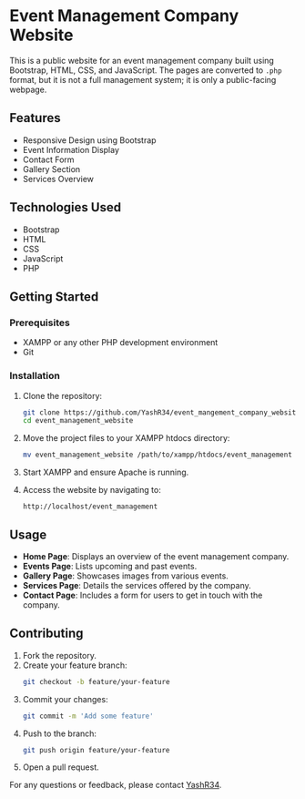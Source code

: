 # Event Management Company Website

This is a public website for an event management company built using Bootstrap, HTML, CSS, and JavaScript. The pages are converted to `.php` format, but it is not a full management system; it is only a public-facing webpage.

## Features

- Responsive Design using Bootstrap
- Event Information Display
- Contact Form
- Gallery Section
- Services Overview

## Technologies Used

- Bootstrap
- HTML
- CSS
- JavaScript
- PHP

## Getting Started

### Prerequisites

- XAMPP or any other PHP development environment
- Git

### Installation

1. Clone the repository:
    ```sh
    git clone https://github.com/YashR34/event_mangement_company_website_template.git
    cd event_management_website
    ```

2. Move the project files to your XAMPP htdocs directory:
    ```sh
    mv event_management_website /path/to/xampp/htdocs/event_management
    ```

3. Start XAMPP and ensure Apache is running.

4. Access the website by navigating to:
    ```
    http://localhost/event_management
    ```

## Usage

- **Home Page**: Displays an overview of the event management company.
- **Events Page**: Lists upcoming and past events.
- **Gallery Page**: Showcases images from various events.
- **Services Page**: Details the services offered by the company.
- **Contact Page**: Includes a form for users to get in touch with the company.

## Contributing

1. Fork the repository.
2. Create your feature branch:
    ```sh
    git checkout -b feature/your-feature
    ```
3. Commit your changes:
    ```sh
    git commit -m 'Add some feature'
    ```
4. Push to the branch:
    ```sh
    git push origin feature/your-feature
    ```
5. Open a pull request.



For any questions or feedback, please contact [YashR34](https://github.com/YashR34).
